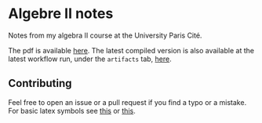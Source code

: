# Algebre II notes

Notes from my algebra II course at the University Paris Cité.

The pdf is available [here](https://yag000.github.io/algebre-II-notes/algebre-II-notes.pdf).
The latest compiled version is also available at the latest workflow run, under the `artifacts` tab, [here](https://github.com/Yag000/algebre-II-notes/actions/workflows/build_and_deploy.yml).

## Contributing

Feel free to open an issue or a pull request if you find a typo or a mistake. For basic latex symbols see [this](https://www.caam.rice.edu/~heinken/latex/symbols.pdf) or [this](https://oeis.org/wiki/List_of_LaTeX_mathematical_symbols).
